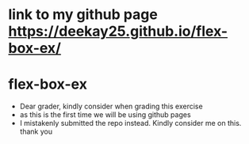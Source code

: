 # link to my github page https://deekay25.github.io/flex-box-ex/
# flex-box-ex
- Dear grader, kindly consider when grading this exercise
- as this is the first time we will be using github pages
- I mistakenly submitted the repo instead. Kindly consider me on this. thank you
